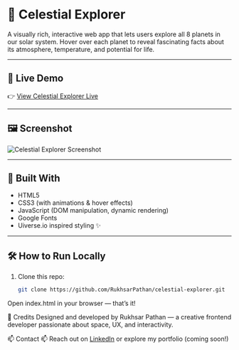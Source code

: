 # 🌌 Celestial Explorer

A visually rich, interactive web app that lets users explore all 8 planets in our solar system. Hover over each planet to reveal fascinating facts about its atmosphere, temperature, and potential for life.

---

## 🚀 Live Demo

👉 [View Celestial Explorer Live](https://rukhsarpathan.github.io/celestial-explorer/)

---

## 🖼️ Screenshot

![Celestial Explorer Screenshot](Images/Screenshot.png)


---

## 🧪 Built With

- HTML5
- CSS3 (with animations & hover effects)
- JavaScript (DOM manipulation, dynamic rendering)
- Google Fonts
- Uiverse.io inspired styling ✨

---

## 🛠 How to Run Locally

1. Clone this repo:
   ```bash
   git clone https://github.com/RukhsarPathan/celestial-explorer.git
Open index.html in your browser — that’s it!

🌠 Credits
Designed and developed by Rukhsar Pathan — a creative frontend developer passionate about space, UX, and interactivity.

📫 Contact
📫 Reach out on [LinkedIn](https://www.linkedin.com/in/rukhsarpathan7/) or explore my portfolio (coming soon!)

